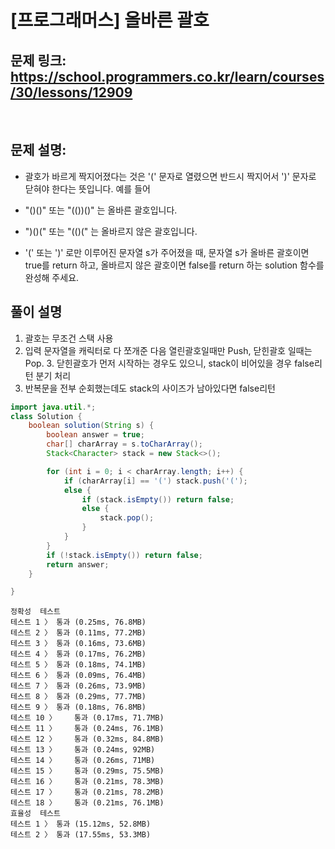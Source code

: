 # [프로그래머스] 올바른 괄호

## 문제 링크: https://school.programmers.co.kr/learn/courses/30/lessons/12909
<br/>

## 문제 설명:

- 괄호가 바르게 짝지어졌다는 것은 '(' 문자로 열렸으면 반드시 짝지어서 ')' 문자로 닫혀야 한다는 뜻입니다. 예를 들어

- "()()" 또는 "(())()" 는 올바른 괄호입니다.
- ")()(" 또는 "(()(" 는 올바르지 않은 괄호입니다.
- '(' 또는 ')' 로만 이루어진 문자열 s가 주어졌을 때, 문자열 s가 올바른 괄호이면 true를 return 하고, 올바르지 않은 괄호이면 false를 return 하는 solution 함수를 완성해 주세요.

## 풀이 설명

1. 괄호는 무조건 스택 사용
2. 입력 문자열을 캐릭터로 다 쪼개준 다음 열린괄호일때만 Push, 닫힌괄호 일때는 Pop.
   3. 닫힌괄호가 먼저 시작하는 경우도 있으니, stack이 비어있을 경우 false리턴 분기 처리
4. 반복문을 전부 순회했는데도 stack의 사이즈가 남아있다면 false리턴

```java
import java.util.*;
class Solution {
    boolean solution(String s) {
        boolean answer = true;
        char[] charArray = s.toCharArray();
        Stack<Character> stack = new Stack<>();

        for (int i = 0; i < charArray.length; i++) {
            if (charArray[i] == '(') stack.push('(');
            else {
                if (stack.isEmpty()) return false;
                else {
                    stack.pop();
                }
            }
        }
        if (!stack.isEmpty()) return false;
        return answer;
    }

}
```

```text
정확성  테스트
테스트 1 〉	통과 (0.25ms, 76.8MB)
테스트 2 〉	통과 (0.11ms, 77.2MB)
테스트 3 〉	통과 (0.16ms, 73.6MB)
테스트 4 〉	통과 (0.17ms, 76.2MB)
테스트 5 〉	통과 (0.18ms, 74.1MB)
테스트 6 〉	통과 (0.09ms, 76.4MB)
테스트 7 〉	통과 (0.26ms, 73.9MB)
테스트 8 〉	통과 (0.29ms, 77.7MB)
테스트 9 〉	통과 (0.18ms, 76.8MB)
테스트 10 〉	통과 (0.17ms, 71.7MB)
테스트 11 〉	통과 (0.24ms, 76.1MB)
테스트 12 〉	통과 (0.32ms, 84.8MB)
테스트 13 〉	통과 (0.24ms, 92MB)
테스트 14 〉	통과 (0.26ms, 71MB)
테스트 15 〉	통과 (0.29ms, 75.5MB)
테스트 16 〉	통과 (0.21ms, 78.3MB)
테스트 17 〉	통과 (0.21ms, 78.2MB)
테스트 18 〉	통과 (0.21ms, 76.1MB)
효율성  테스트
테스트 1 〉	통과 (15.12ms, 52.8MB)
테스트 2 〉	통과 (17.55ms, 53.3MB)
```